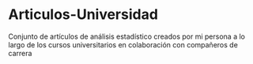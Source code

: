 # Articulos-Universidad
Conjunto de artículos de análisis estadístico creados por mi persona a lo largo de los cursos universitarios en colaboración con compañeros de carrera
